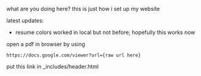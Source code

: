 what are you doing here? this is just how i set up my website

latest updates:
- resume colors worked in local but not before; hopefully this works now

open a pdf in browser by using
```
https://docs.google.com/viewer?url={raw url here}
```
put this link in _includes/header.html